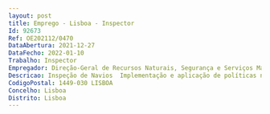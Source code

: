 ```yaml
--- 
layout: post
title: Emprego - Lisboa - Inspector
Id: 92673
Ref: OE202112/0470
DataAbertura: 2021-12-27
DataFecho: 2022-01-10
Trabalho: Inspector
Empregador: Direção-Geral de Recursos Naturais, Segurança e Serviços Marítimos
Descricao: Inspeção de Navios  Implementação e aplicação de políticas no âmbito da segurança marítima e da proteção do meio ambiente marinho  Análise de projetos de construção e modificação de embarcações com vista à sua aprovação  Realização de vistorias, inspeções, auditorias e verificações estatutárias a embarcações, companhias, estações de serviço e outras entidades incluindo organizações reconhecidas  Preparação e elaboração de pareceres técnicos  Elaboração de regulamentação técnica  Participação em reuniões nacionais e internacionais.
CodigoPostal: 1449-030 LISBOA
Concelho: Lisboa
Distrito: Lisboa
--- 
```

